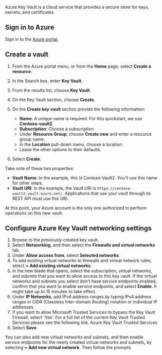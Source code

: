 Azure Key Vault is a cloud service that provides a secure store for keys, secrets, and certificates.

## Sign in to Azure

Sign in to the [Azure portal](https://portal.azure.com/),

## Create a vault

1.  From the Azure portal menu, or from the **Home** page, select **Create a resource**.
2.  In the Search box, enter **Key Vault**.
3.  From the results list, choose **Key Vault**.
4.  On the Key Vault section, choose **Create**.
5.  On the **Create key vault** section provide the following information:
    
    
     -  **Name**: A unique name is required. For this quickstart, we use **Contoso-vault2**.
     -  **Subscription**: Choose a subscription.
     -  Under **Resource Group**, choose **Create new** and enter a resource group name.
     -  In the **Location** pull-down menu, choose a location.
     -  Leave the other options to their defaults.
6.  Select **Create**.

Take note of these two properties:

 -  **Vault Name**: In the example, this is Contoso-Vault2. You'll use this name for other steps.
 -  **Vault URI**: In the example, the Vault URI is `https://contoso-vault2.vault.azure.net/`. Applications that use your vault through its REST API must use this URI.

At this point, your Azure account is the only one authorized to perform operations on this new vault.

## Configure Azure Key Vault networking settings

1.  Browse to the previously created key vault.
2.  Select **Networking**, and then select the **Firewalls and virtual networks** tab.
3.  Under **Allow access from**, select **Selected networks**.
4.  To add existing virtual networks to firewalls and virtual network rules, select **+ Add existing virtual networks**.
5.  In the new blade that opens, select the subscription, virtual networks, and subnets that you want to allow access to this key vault. If the virtual networks and subnets you select don't have service endpoints enabled, confirm that you want to enable service endpoints, and select **Enable**. It might take up to 15 minutes to take effect.
6.  Under **IP Networks**, add IPv4 address ranges by typing IPv4 address ranges in CIDR (Classless Inter-domain Routing) notation or individual IP addresses.
7.  If you want to allow Microsoft Trusted Services to bypass the Key Vault Firewall, select 'Yes'. For a full list of the current Key Vault Trusted Services please see the following link. Azure Key Vault Trusted Services
8.  Select **Save**.

You can also add new virtual networks and subnets, and then enable service endpoints for the newly created virtual networks and subnets, by selecting **+ Add new virtual network**. Then follow the prompts.

